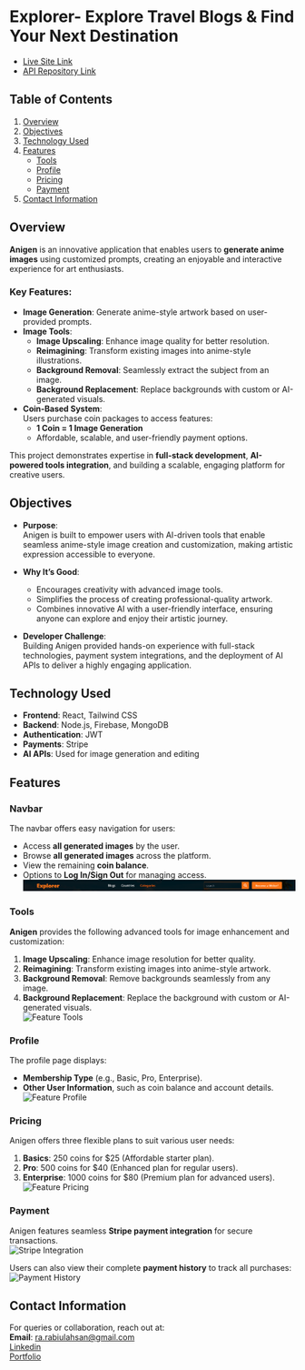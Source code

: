 # **Explorer- Explore Travel Blogs & Find Your Next Destination**

- <a href="https://explorer-bd.netlify.app/" target="_blank">Live Site Link</a>
- <a href="https://github.com/rabiulahsan/blog-app-server" target="_blank">API Repository Link</a>

## **Table of Contents**

1. [Overview](#overview)
2. [Objectives](#objectives)
3. [Technology Used](#technology-used)
4. [Features](#features)
   - [Tools](#tools)
   - [Profile](#profile)
   - [Pricing](#pricing)
   - [Payment](#payment)
5. [Contact Information](#contact-information)

## **Overview**

**Anigen** is an innovative application that enables users to **generate anime images** using customized prompts, creating an enjoyable and interactive experience for art enthusiasts.

### Key Features:

- **Image Generation**: Generate anime-style artwork based on user-provided prompts.
- **Image Tools**:
  - **Image Upscaling**: Enhance image quality for better resolution.
  - **Reimagining**: Transform existing images into anime-style illustrations.
  - **Background Removal**: Seamlessly extract the subject from an image.
  - **Background Replacement**: Replace backgrounds with custom or AI-generated visuals.
- **Coin-Based System**:  
  Users purchase coin packages to access features:
  - **1 Coin = 1 Image Generation**
  - Affordable, scalable, and user-friendly payment options.

This project demonstrates expertise in **full-stack development**, **AI-powered tools integration**, and building a scalable, engaging platform for creative users.

## **Objectives**

- **Purpose**:  
  Anigen is built to empower users with AI-driven tools that enable seamless anime-style image creation and customization, making artistic expression accessible to everyone.

- **Why It’s Good**:

  - Encourages creativity with advanced image tools.
  - Simplifies the process of creating professional-quality artwork.
  - Combines innovative AI with a user-friendly interface, ensuring anyone can explore and enjoy their artistic journey.

- **Developer Challenge**:  
  Building Anigen provided hands-on experience with full-stack technologies, payment system integrations, and the deployment of AI APIs to deliver a highly engaging application.

## **Technology Used**

- **Frontend**: React, Tailwind CSS
- **Backend**: Node.js, Firebase, MongoDB
- **Authentication**: JWT
- **Payments**: Stripe
- **AI APIs**: Used for image generation and editing

## **Features**

### **Navbar**

The navbar offers easy navigation for users:

- Access **all generated images** by the user.
- Browse **all generated images** across the platform.
- View the remaining **coin balance**.
- Options to **Log In/Sign Out** for managing access.  
  <img src="public/navbar.png" alt="Navbar">

### **Tools**

**Anigen** provides the following advanced tools for image enhancement and customization:

1. **Image Upscaling**: Enhance image resolution for better quality.
2. **Reimagining**: Transform existing images into anime-style artwork.
3. **Background Removal**: Remove backgrounds seamlessly from any image.
4. **Background Replacement**: Replace the background with custom or AI-generated visuals.  
   <img src="public/tools.png" alt="Feature Tools" height="300">

### **Profile**

The profile page displays:

- **Membership Type** (e.g., Basic, Pro, Enterprise).
- **Other User Information**, such as coin balance and account details.  
  <img src="public/profile.png" alt="Feature Profile" height="300">  


### **Pricing**

Anigen offers three flexible plans to suit various user needs:

1. **Basics**: 250 coins for $25 (Affordable starter plan).
2. **Pro**: 500 coins for $40 (Enhanced plan for regular users).
3. **Enterprise**: 1000 coins for $80 (Premium plan for advanced users).  
   <img src="public/price.png" alt="Feature Pricing" height="300">

### **Payment**

Anigen features seamless **Stripe payment integration** for secure transactions.  
<img src="public/stripe.png" alt="Stripe Integration" height="300">

Users can also view their complete **payment history** to track all purchases:  
<img src="public/payment-history.png" alt="Payment History" height="300">

## **Contact Information**

For queries or collaboration, reach out at:  
**Email**: [ra.rabiulahsan@gmail.com](mailto:ra.rabiulahsan@gmail.com)  
<a href="https://www.linkedin.com/in/rabiul-ahsan" target="_blank">Linkedin</a>  
<a href="https://rabiulahsan.netlify.app/" target="_blank">Portfolio</a>

